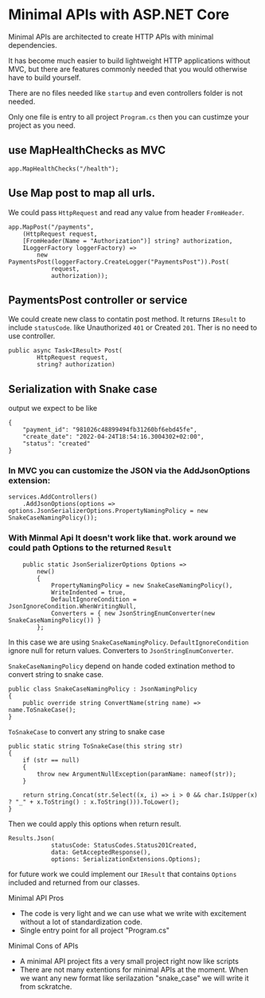 # Minimal APIs with ASP.NET Core

Minimal APIs are architected to create HTTP APIs with minimal dependencies.

It has become much easier to build lightweight HTTP applications without MVC, but there are features commonly needed that you would otherwise have to build yourself.

There are no files needed like `startup` and even controllers folder is not needed.

Only one file is entry to all project `Program.cs` then you can custimze your project as you need.

## use MapHealthChecks as MVC
```app.MapHealthChecks("/health");```


## Use Map post to map all urls.
 We could pass `HttpRequest` and read any value from header `FromHeader`.

```
app.MapPost("/payments",
    (HttpRequest request,
    [FromHeader(Name = "Authorization")] string? authorization,
    ILoggerFactory loggerFactory) =>
        new PaymentsPost(loggerFactory.CreateLogger("PaymentsPost")).Post(
            request,
            authorization));
```

## PaymentsPost controller or service
We could create new class to contatin post method.
It returns `IResult` to include `statusCode`. like Unauthorized `401` or Created `201`.
Ther is no need to use controller.

```
public async Task<IResult> Post(
        HttpRequest request,
        string? authorization)
```

## Serialization with Snake case
output we expect to be like

```
{
    "payment_id": "981026c48899494fb31260bf6ebd45fe",
    "create_date": "2022-04-24T18:54:16.3004302+02:00",
    "status": "created"
}
```

### In MVC you can customize the JSON via the AddJsonOptions extension:

```
services.AddControllers()
    .AddJsonOptions(options => options.JsonSerializerOptions.PropertyNamingPolicy = new SnakeCaseNamingPolicy());
```

### With Minmal Api It doesn't work like that. work around we could path Options to the returned `Result`
```
    public static JsonSerializerOptions Options =>
        new()
        {
            PropertyNamingPolicy = new SnakeCaseNamingPolicy(),
            WriteIndented = true,
            DefaultIgnoreCondition = JsonIgnoreCondition.WhenWritingNull,
            Converters = { new JsonStringEnumConverter(new SnakeCaseNamingPolicy()) }
        };
```
In this case we are using `SnakeCaseNamingPolicy`. `DefaultIgnoreCondition` ignore null for return values. Converters to `JsonStringEnumConverter`.

`SnakeCaseNamingPolicy` depend on hande coded extination method to convert string to snake case.

```
public class SnakeCaseNamingPolicy : JsonNamingPolicy
{
    public override string ConvertName(string name) => name.ToSnakeCase();
}
```
`ToSnakeCase` to convert any string to snake case

```
public static string ToSnakeCase(this string str)
{
    if (str == null)
    {
        throw new ArgumentNullException(paramName: nameof(str));
    }

    return string.Concat(str.Select((x, i) => i > 0 && char.IsUpper(x) ? "_" + x.ToString() : x.ToString())).ToLower();
}
```

Then we could apply this options when return result.

```
Results.Json(
            statusCode: StatusCodes.Status201Created,
            data: GetAcceptedResponse(),
            options: SerializationExtensions.Options);
```

for future work we could implement our `IResult` that contains `Options` included and returned from our classes.

Minimal API Pros
* The code is very light and we can use what we write with excitement without a lot of standardization code.
* Single entry point for all project "Program.cs"

Minimal Cons of APIs
* A minimal API project fits a very small project right now like scripts
* There are not many extentions for minimal APIs at the moment. When we want any new format like serilazation "snake_case" we will write it from sckratche.